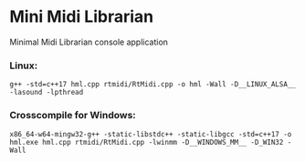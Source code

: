 # Mini Midi Librarian
Minimal Midi Librarian console application

### Linux:
`g++ -std=c++17 hml.cpp rtmidi/RtMidi.cpp -o hml -Wall -D__LINUX_ALSA__ -lasound -lpthread`

### Crosscompile for Windows:
`x86_64-w64-mingw32-g++ -static-libstdc++ -static-libgcc -std=c++17 -o hml.exe hml.cpp rtmidi/RtMidi.cpp -lwinmm -D__WINDOWS_MM__ -D_WIN32 -Wall`
